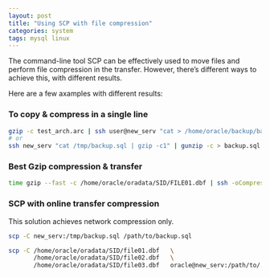 ```yaml
---
layout: post
title: "Using SCP with file compression"
categories: system
tags: mysql linux
---
```


The command-line tool SCP can be effectively used to move files and perform file compression in the transfer. However, there’s different ways to achieve this, with different results.

Here are a few axamples with different results:

### To copy & compress in a single line

```bash
gzip -c test_arch.arc | ssh user@new_serv "cat > /home/oracle/backup/backup.tgz"
# or
ssh new_serv "cat /tmp/backup.sql | gzip -c1" | gunzip -c > backup.sql
```

### Best Gzip compression & transfer

```bash
time gzip --fast -c /home/oracle/oradata/SID/FILE01.dbf | ssh -oCompression=no  oracle@new_serv  "gunzip -c > /home/oracle/FILE01.dat"
```

### SCP with online transfer compression

This solution achieves network compression only.

```bash
scp -C new_serv:/tmp/backup.sql /path/to/backup.sql

scp -C /home/oracle/oradata/SID/file01.dbf   \
       /home/oracle/oradata/SID/file02.dbf   \
       /home/oracle/oradata/SID/file03.dbf   oracle@new_serv:/path/to/.
```
